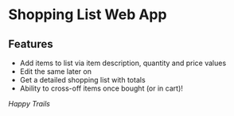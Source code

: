 # Shopping List Web App
## Features
- Add items to list via item description, quantity and price values
- Edit the same later on
- Get a detailed shopping list with totals
- Ability to cross-off items once bought (or in cart)!



_Happy Trails_
